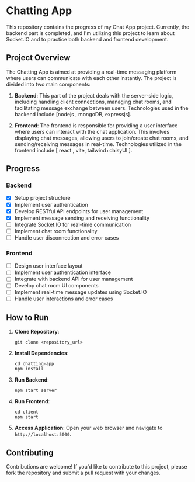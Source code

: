 
# Chatting App

This repository contains the progress of my Chat App project. Currently, the backend part is completed, and I'm utilizing this project to learn about Socket.IO and to practice both backend and frontend development.

## Project Overview

The Chatting App is aimed at providing a real-time messaging platform where users can communicate with each other instantly. The project is divided into two main components:

1. **Backend**: This part of the project deals with the server-side logic, including handling client connections, managing chat rooms, and facilitating message exchange between users. Technologies used in the backend include [nodejs , mongoDB, expressjs].

2. **Frontend**: The frontend is responsible for providing a user interface where users can interact with the chat application. This involves displaying chat messages, allowing users to join/create chat rooms, and sending/receiving messages in real-time. Technologies utilized in the frontend include [ react ,  vite, tailwind+daisyUI ].

## Progress

### Backend
- [x] Setup project structure
- [x] Implement user authentication
- [x] Develop RESTful API endpoints for user management
- [x] Implement message sending and receiving functionality
- [ ] Integrate Socket.IO for real-time communication
- [ ] Implement chat room functionality
- [ ] Handle user disconnection and error cases

### Frontend
- [ ] Design user interface layout
- [ ] Implement user authentication interface
- [ ] Integrate with backend API for user management
- [ ] Develop chat room UI components
- [ ] Implement real-time message updates using Socket.IO
- [ ] Handle user interactions and error cases

## How to Run

1. **Clone Repository**: 
   ```
   git clone <repository_url>
   ```

2. **Install Dependencies**:
   ```
   cd chatting-app
   npm install
   ```

3. **Run Backend**:
   ```
   npm start server
   ```

4. **Run Frontend**:
   ```
   cd client
   npm start
   ```

5. **Access Application**:
   Open your web browser and navigate to `http://localhost:5000`.

## Contributing
Contributions are welcome! If you'd like to contribute to this project, please fork the repository and submit a pull request with your changes.


